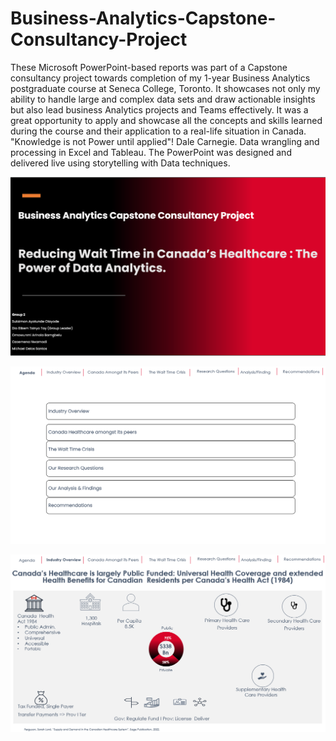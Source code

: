 # Business-Analytics-Capstone-Consultancy-Project

These Microsoft PowerPoint-based reports was part of a Capstone consultancy project towards completion of my 1-year Business Analytics postgraduate course at Seneca College, Toronto. It showcases not only my ability to handle large and complex data sets and draw actionable insights but also lead business Analytics projects and Teams effectively. It was a great opportunity to apply and showcase all the concepts and skills learned during the course and their application to a real-life situation in Canada. "Knowledge is not Power until applied"! Dale Carnegie. 
Data wrangling and processing in Excel and Tableau. The PowerPoint was designed and delivered live using storytelling with Data techniques.


![](Business_Analytics_Capstone_Project_Title_Page.png)


![](Capstone_Consultancy_Project_Agenda.png)

![](Capstone_Consultancy_Project_Industry_Overview.png)
